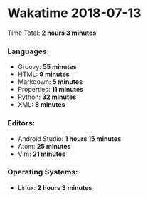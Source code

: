 # Wakatime 2018-07-13

Time Total: **2 hours 3 minutes**

### Languages:
- Groovy: **55 minutes** 
- HTML: **9 minutes** 
- Markdown: **5 minutes** 
- Properties: **11 minutes** 
- Python: **32 minutes** 
- XML: **8 minutes** 

### Editors:
- Android Studio: **1 hours 15 minutes** 
- Atom: **25 minutes** 
- Vim: **21 minutes** 

### Operating Systems:
- Linux: **2 hours 3 minutes** 

